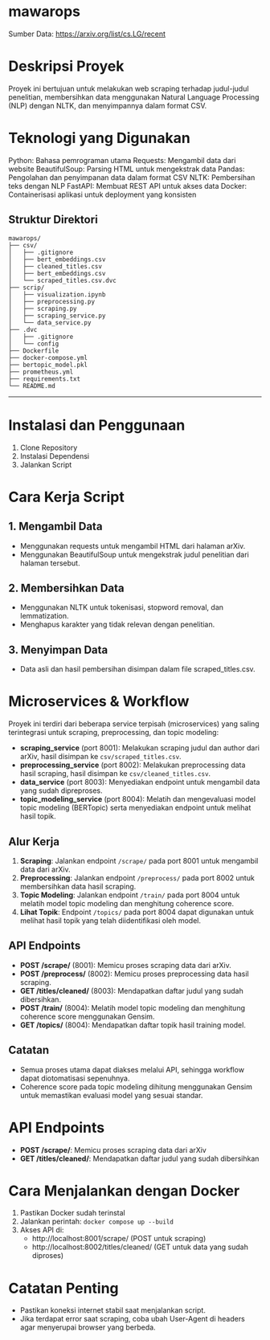 # mawarops

Sumber Data:
https://arxiv.org/list/cs.LG/recent

# Deskripsi Proyek
Proyek ini bertujuan untuk melakukan web scraping terhadap judul-judul penelitian, membersihkan data menggunakan Natural Language Processing (NLP) dengan NLTK, dan menyimpannya dalam format CSV.

# Teknologi yang Digunakan
Python: Bahasa pemrograman utama
Requests: Mengambil data dari website
BeautifulSoup: Parsing HTML untuk mengekstrak data
Pandas: Pengolahan dan penyimpanan data dalam format CSV
NLTK: Pembersihan teks dengan NLP
FastAPI: Membuat REST API untuk akses data
Docker: Containerisasi aplikasi untuk deployment yang konsisten

## Struktur Direktori

```
mawarops/
├── csv/
│   ├── .gitignore           
│   ├── bert_embeddings.csv
│   ├── cleaned_titles.csv
│   ├── bert_embeddings.csv
│   └── scraped_titles.csv.dvc
├── scrip/             
│   ├── visualization.ipynb
│   ├── preprocessing.py
│   ├── scraping.py
│   ├── scraping_service.py
│   └── data_service.py
├── .dvc
│   ├── .gitignore           
│   └── config
├── Dockerfile
├── docker-compose.yml
├── bertopic_model.pkl
├── prometheus.yml
├── requirements.txt
└── README.md            
```

---
# Instalasi dan Penggunaan
1. Clone Repository
2. Instalasi Dependensi
3. Jalankan Script

# Cara Kerja Script
## 1. Mengambil Data
- Menggunakan requests untuk mengambil HTML dari halaman arXiv.
- Menggunakan BeautifulSoup untuk mengekstrak judul penelitian dari halaman tersebut.
## 2. Membersihkan Data
- Menggunakan NLTK untuk tokenisasi, stopword removal, dan lemmatization.
- Menghapus karakter yang tidak relevan dengan penelitian.
## 3. Menyimpan Data
- Data asli dan hasil pembersihan disimpan dalam file scraped_titles.csv.

# Microservices & Workflow

Proyek ini terdiri dari beberapa service terpisah (microservices) yang saling terintegrasi untuk scraping, preprocessing, dan topic modeling:

- **scraping_service** (port 8001): Melakukan scraping judul dan author dari arXiv, hasil disimpan ke `csv/scraped_titles.csv`.
- **preprocessing_service** (port 8002): Melakukan preprocessing data hasil scraping, hasil disimpan ke `csv/cleaned_titles.csv`.
- **data_service** (port 8003): Menyediakan endpoint untuk mengambil data yang sudah dipreproses.
- **topic_modeling_service** (port 8004): Melatih dan mengevaluasi model topic modeling (BERTopic) serta menyediakan endpoint untuk melihat hasil topik.

## Alur Kerja

1. **Scraping**: Jalankan endpoint `/scrape/` pada port 8001 untuk mengambil data dari arXiv.
2. **Preprocessing**: Jalankan endpoint `/preprocess/` pada port 8002 untuk membersihkan data hasil scraping.
3. **Topic Modeling**: Jalankan endpoint `/train/` pada port 8004 untuk melatih model topic modeling dan menghitung coherence score.
4. **Lihat Topik**: Endpoint `/topics/` pada port 8004 dapat digunakan untuk melihat hasil topik yang telah diidentifikasi oleh model.

## API Endpoints

- **POST /scrape/** (8001): Memicu proses scraping data dari arXiv.
- **POST /preprocess/** (8002): Memicu proses preprocessing data hasil scraping.
- **GET /titles/cleaned/** (8003): Mendapatkan daftar judul yang sudah dibersihkan.
- **POST /train/** (8004): Melatih model topic modeling dan menghitung coherence score menggunakan Gensim.
- **GET /topics/** (8004): Mendapatkan daftar topik hasil training model.

## Catatan

- Semua proses utama dapat diakses melalui API, sehingga workflow dapat diotomatisasi sepenuhnya.
- Coherence score pada topic modeling dihitung menggunakan Gensim untuk memastikan evaluasi model yang sesuai standar.

# API Endpoints
- **POST /scrape/**: Memicu proses scraping data dari arXiv
- **GET /titles/cleaned/**: Mendapatkan daftar judul yang sudah dibersihkan

# Cara Menjalankan dengan Docker
1. Pastikan Docker sudah terinstal
2. Jalankan perintah: `docker compose up --build`
3. Akses API di:
   - http://localhost:8001/scrape/ (POST untuk scraping)
   - http://localhost:8002/titles/cleaned/ (GET untuk data yang sudah diproses)

# Catatan Penting
- Pastikan koneksi internet stabil saat menjalankan script.
- Jika terdapat error saat scraping, coba ubah User-Agent di headers agar menyerupai browser yang berbeda.
